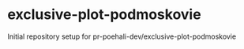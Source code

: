 # exclusive-plot-podmoskovie

Initial repository setup for pr-poehali-dev/exclusive-plot-podmoskovie